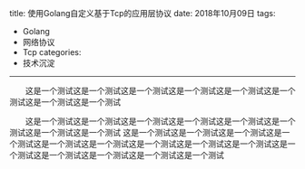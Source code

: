 title: 使用Golang自定义基于Tcp的应用层协议
date: 2018年10月09日
tags:
 - Golang
 - 网络协议
 - Tcp
categories:
 - 技术沉淀
---
&emsp;&emsp;这是一个测试这是一个测试这是一个测试这是一个测试这是一个测试这是一个测试这是一个测试这是一个测试
<!-- more -->
&emsp;&emsp;这是一个测试这是一个测试这是一个测试这是一个测试这是一个测试这是一个测试这是一个测试这是一个测试
这是一个测试这是一个测试这是一个测试这是一个测试这是一个测试这是一个测试这是一个测试这是一个测试这是一个测试这是一个测试这是一个测试这是一个测试这是一个测试这是一个测试